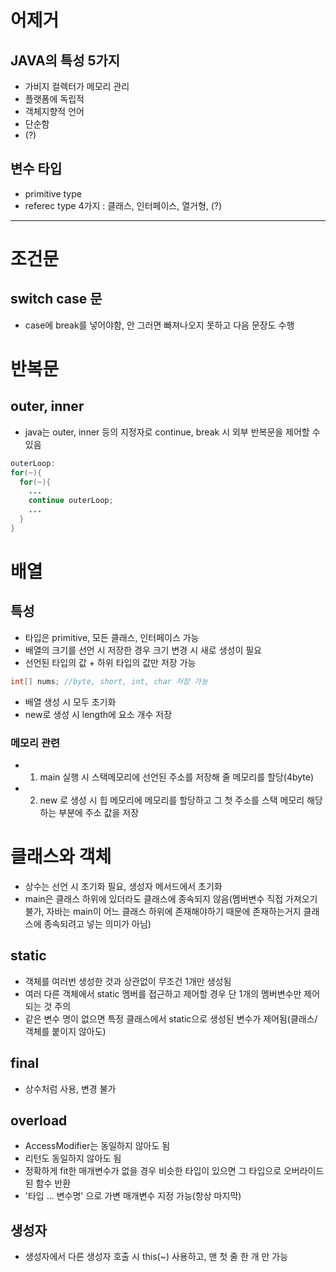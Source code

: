 # 어제거

## JAVA의 특성 5가지
- 가비지 컬렉터가 메모리 관리
- 플랫폼에 독립적
- 객체지향적 언어
- 단순함
- (?)

## 변수 타입
- primitive type
- referec type 4가지 : 클래스, 인터페이스, 열거형, (?)

<hr/>

# 조건문
## switch case 문
- case에 break를 넣어야함, 안 그러면 빠져나오지 못하고 다음 문장도 수행

# 반복문
## outer, inner
- java는 outer, inner 등의 지정자로 continue, break 시 외부 반복문을 제어할 수 있음
```java
outerLoop:
for(~){
  for(~){
    ...
    continue outerLoop;
    ...
  }
}
```

# 배열
## 특성
- 타입은 primitive, 모든 클래스, 인터페이스 가능
- 배열의 크기를 선언 시 저장한 경우 크기 변경 시 새로 생성이 필요
- 선언된 타입의 값 + 하위 타입의 값만 저장 가능
```java
int[] nums; //byte, short, int, char 저장 가능
```
- 배열 생성 시 모두 초기화
- new로 생성 시 length에 요소 개수 저장

### 메모리 관련
- 1. main 실행 시 스택메모리에 선언된 주소를 저장해 줄 메모리를 할당(4byte)
- 2. new 로 생성 시 힙 메모리에 메모리를 할당하고 그 첫 주소를 스택 메모리 해당하는 부분에 주소 값을 저장
 
# 클래스와 객체
- 상수는 선언 시 초기화 필요, 생성자 메서드에서 초기화
- main은 클래스 하위에 있더라도 클래스에 종속되지 않음(멤버변수 직접 가져오기 불가, 자바는 main이 어느 클래스 하위에 존재해야하기 때문에 존재하는거지 클래스에 종속되려고 넣는 의미가 아님)

## static
- 객체를 여러번 생성한 것과 상관없이 무조건 1개만 생성됨
- 여러 다른 객체에서 static 멤버를 접근하고 제어할 경우 단 1개의 멤버변수만 제어되는 것 주의
- 같은 변수 명이 없으면 특정 클래스에서 static으로 생성된 변수가 제어됨(클래스/객체를 붙이지 않아도)

## final
- 상수처럼 사용, 변경 불가

## overload
- AccessModifier는 동일하지 않아도 됨
- 리턴도 동일하지 않아도 됨
- 정확하게 fit한 매개변수가 없을 경우 비슷한 타입이 있으면 그 타입으로 오버라이드 된 함수 반환
- '타입 ... 변수명' 으로 가변 매개변수 지정 가능(항상 마지막)

## 생성자
- 생성자에서 다른 생성자 호출 시 this(~) 사용하고, 맨 첫 줄 한 개 만 가능
